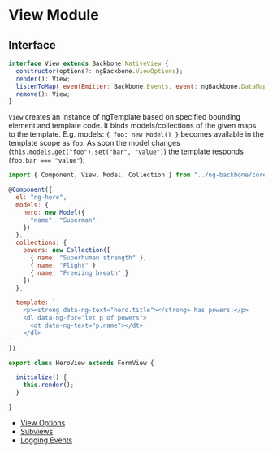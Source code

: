 # View Module

## Interface

```javascript
interface View extends Backbone.NativeView {
  constructor(options?: ngBackbone.ViewOptions);
  render(): View;
  listenToMap( eventEmitter: Backbone.Events, event: ngBackbone.DataMap ): View;
  remove(): View;
}

```
`View` creates an instance of ngTemplate based on specified bounding element and template code. It binds models/collections of the given maps to the template. E.g. models: `{ foo: new Model() }` becomes available in the template scope as `foo`. As soon the model changes (`this.models.get("foo").set("bar", "value")`) the template responds (`foo.bar === "value"`);

```javascript
import { Component, View, Model, Collection } from "../ng-backbone/core";

@Component({
  el: "ng-hero",
  models: {
    hero: new Model({
      "name": "Superman"
    })
  },
  collections: {
    powers: new Collection([
      { name: "Superhuman strength" },
      { name: "Flight" }
      { name: "Freezing breath" }
    ])
  },

  template: `
    <p><strong data-ng-text="hero.title"></strong> has powers:</p>
    <dl data-ng-for="let p of powers">
      <dt data-ng-text="p.name"></dt>
    </dl>
`
})

export class HeroView extends FormView {

  initialize() {
    this.render();
  }

}

```

* [View Options](./view/options.md)
* [Subviews](./view/subviews.md)
* [Logging Events](./view/logger.md)

